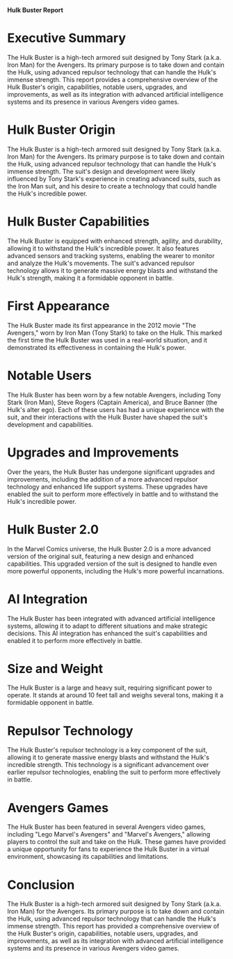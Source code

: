 **Hulk Buster Report**

**Executive Summary**
=====================

The Hulk Buster is a high-tech armored suit designed by Tony Stark (a.k.a. Iron Man) for the Avengers. Its primary purpose is to take down and contain the Hulk, using advanced repulsor technology that can handle the Hulk's immense strength. This report provides a comprehensive overview of the Hulk Buster's origin, capabilities, notable users, upgrades, and improvements, as well as its integration with advanced artificial intelligence systems and its presence in various Avengers video games.

**Hulk Buster Origin**
=====================

The Hulk Buster is a high-tech armored suit designed by Tony Stark (a.k.a. Iron Man) for the Avengers. Its primary purpose is to take down and contain the Hulk, using advanced repulsor technology that can handle the Hulk's immense strength. The suit's design and development were likely influenced by Tony Stark's experience in creating advanced suits, such as the Iron Man suit, and his desire to create a technology that could handle the Hulk's incredible power.

**Hulk Buster Capabilities**
=====================

The Hulk Buster is equipped with enhanced strength, agility, and durability, allowing it to withstand the Hulk's incredible power. It also features advanced sensors and tracking systems, enabling the wearer to monitor and analyze the Hulk's movements. The suit's advanced repulsor technology allows it to generate massive energy blasts and withstand the Hulk's strength, making it a formidable opponent in battle.

**First Appearance**
==================

The Hulk Buster made its first appearance in the 2012 movie "The Avengers," worn by Iron Man (Tony Stark) to take on the Hulk. This marked the first time the Hulk Buster was used in a real-world situation, and it demonstrated its effectiveness in containing the Hulk's power.

**Notable Users**
================

The Hulk Buster has been worn by a few notable Avengers, including Tony Stark (Iron Man), Steve Rogers (Captain America), and Bruce Banner (the Hulk's alter ego). Each of these users has had a unique experience with the suit, and their interactions with the Hulk Buster have shaped the suit's development and capabilities.

**Upgrades and Improvements**
==========================

Over the years, the Hulk Buster has undergone significant upgrades and improvements, including the addition of a more advanced repulsor technology and enhanced life support systems. These upgrades have enabled the suit to perform more effectively in battle and to withstand the Hulk's incredible power.

**Hulk Buster 2.0**
================

In the Marvel Comics universe, the Hulk Buster 2.0 is a more advanced version of the original suit, featuring a new design and enhanced capabilities. This upgraded version of the suit is designed to handle even more powerful opponents, including the Hulk's more powerful incarnations.

**AI Integration**
================

The Hulk Buster has been integrated with advanced artificial intelligence systems, allowing it to adapt to different situations and make strategic decisions. This AI integration has enhanced the suit's capabilities and enabled it to perform more effectively in battle.

**Size and Weight**
==================

The Hulk Buster is a large and heavy suit, requiring significant power to operate. It stands at around 10 feet tall and weighs several tons, making it a formidable opponent in battle.

**Repulsor Technology**
=====================

The Hulk Buster's repulsor technology is a key component of the suit, allowing it to generate massive energy blasts and withstand the Hulk's incredible strength. This technology is a significant advancement over earlier repulsor technologies, enabling the suit to perform more effectively in battle.

**Avengers Games**
================

The Hulk Buster has been featured in several Avengers video games, including "Lego Marvel's Avengers" and "Marvel's Avengers," allowing players to control the suit and take on the Hulk. These games have provided a unique opportunity for fans to experience the Hulk Buster in a virtual environment, showcasing its capabilities and limitations.

**Conclusion**
==========

The Hulk Buster is a high-tech armored suit designed by Tony Stark (a.k.a. Iron Man) for the Avengers. Its primary purpose is to take down and contain the Hulk, using advanced repulsor technology that can handle the Hulk's immense strength. This report has provided a comprehensive overview of the Hulk Buster's origin, capabilities, notable users, upgrades, and improvements, as well as its integration with advanced artificial intelligence systems and its presence in various Avengers video games.